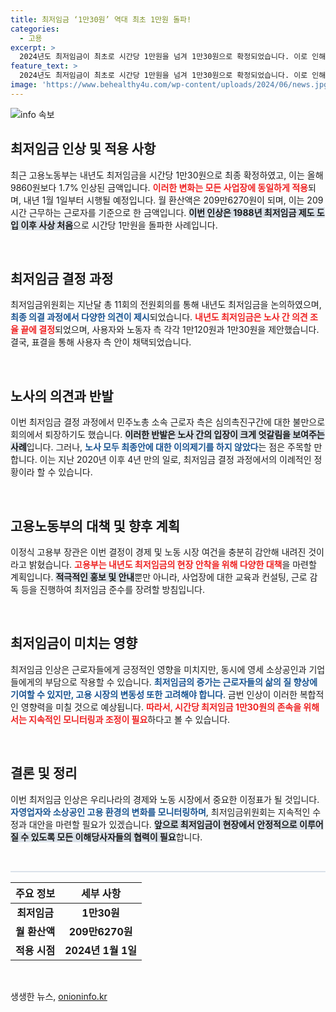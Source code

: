 ```yaml
---
title: 최저임금 ‘1만30원’ 역대 최초 1만원 돌파!
categories:
  - 고용
excerpt: >
  2024년도 최저임금이 최초로 시간당 1만원을 넘겨 1만30원으로 확정되었습니다. 이로 인해 월 환산액은 209만6270원. 내년부터 모든 사업장에 동일 적용되며, 저임금 근로자들에게 희망의 빛이 될지 주목됩니다!
feature_text: >
  2024년도 최저임금이 최초로 시간당 1만원을 넘겨 1만30원으로 확정되었습니다. 이로 인해 월 환산액은 209만6270원. 내년부터 모든 사업장에 동일 적용되며, 저임금 근로자들에게 희망의 빛이 될지 주목됩니다!
image: 'https://www.behealthy4u.com/wp-content/uploads/2024/06/news.jpg'
---
```


<p><img src="https://www.behealthy4u.com/wp-content/uploads/2024/06/news.jpg" alt="info 속보" /></p>

<h2 data-ke-size="size26">최저임금 인상 및 적용 사항</h2>

<p data-ke-size="size16">최근 고용노동부는 내년도 최저임금을 시간당 1만30원으로 최종 확정하였고, 이는 올해 9860원보다 1.7% 인상된 금액입니다. <b><span style="color: #ee2323;">이러한 변화는 모든 사업장에 동일하게 적용</span></b>되며, 내년 1월 1일부터 시행될 예정입니다. 월 환산액은 209만6270원이 되며, 이는 209시간 근무하는 근로자를 기준으로 한 금액입니다. <b><span style="background-color: #21538527;">이번 인상은 1988년 최저임금 제도 도입 이후 사상 처음</span></b>으로 시간당 1만원을 돌파한 사례입니다.</p>

<p data-ke-size="size16">&nbsp;</p>

<h2 data-ke-size="size26">최저임금 결정 과정</h2>

<p data-ke-size="size16">최저임금위원회는 지난달 총 11회의 전원회의를 통해 내년도 최저임금을 논의하였으며, <b><span style="color: #1a5490;">최종 의결 과정에서 다양한 의견이 제시</span></b>되었습니다. <b><span style="color: #ee2323;">내년도 최저임금은 노사 간 의견 조율 끝에 결정</span></b>되었으며, 사용자와 노동자 측 각각 1만120원과 1만30원을 제안했습니다. 결국, 표결을 통해 사용자 측 안이 채택되었습니다.</p>

<p data-ke-size="size16">&nbsp;</p>

<h2 data-ke-size="size26">노사의 의견과 반발</h2>

<p data-ke-size="size16">이번 최저임금 결정 과정에서 민주노총 소속 근로자 측은 심의촉진구간에 대한 불만으로 회의에서 퇴장하기도 했습니다. <b><span style="background-color: #21538527;">이러한 반발은 노사 간의 입장이 크게 엇갈림을 보여주는 사례</span></b>입니다. 그러나, <b><span style="color: #1a5490;">노사 모두 최종안에 대한 이의제기를 하지 않았다</span></b>는 점은 주목할 만합니다. 이는 지난 2020년 이후 4년 만의 일로, 최저임금 결정 과정에서의 이례적인 정황이라 할 수 있습니다.</p>

<p data-ke-size="size16">&nbsp;</p>

<h2 data-ke-size="size26">고용노동부의 대책 및 향후 계획</h2>

<p data-ke-size="size16">이정식 고용부 장관은 이번 결정이 경제 및 노동 시장 여건을 충분히 감안해 내려진 것이라고 밝혔습니다. <b><span style="color: #ee2323;">고용부는 내년도 최저임금의 현장 안착을 위해 다양한 대책</span></b>을 마련할 계획입니다. <b><span style="background-color: #21538527;">적극적인 홍보 및 안내</span></b>뿐만 아니라, 사업장에 대한 교육과 컨설팅, 근로 감독 등을 진행하여 최저임금 준수를 장려할 방침입니다.</p>

<p data-ke-size="size16">&nbsp;</p>

<h2 data-ke-size="size26">최저임금이 미치는 영향</h2>

<p data-ke-size="size16">최저임금 인상은 근로자들에게 긍정적인 영향을 미치지만, 동시에 영세 소상공인과 기업들에게의 부담으로 작용할 수 있습니다. <b><span style="color: #1a5490;">최저임금의 증가는 근로자들의 삶의 질 향상에 기여할 수 있지만, 고용 시장의 변동성 또한 고려해야 합니다</span></b>. 금번 인상이 이러한 복합적인 영향력을 미칠 것으로 예상됩니다. <b><span style="color: #ee2323;">따라서, 시간당 최저임금 1만30원의 존속을 위해서는 지속적인 모니터링과 조정이 필요</span></b>하다고 볼 수 있습니다.</p>

<p data-ke-size="size16">&nbsp;</p>

<h2 data-ke-size="size26">결론 및 정리</h2>

<p data-ke-size="size16">이번 최저임금 인상은 우리나라의 경제와 노동 시장에서 중요한 이정표가 될 것입니다. <b><span style="color: #1a5490;">자영업자와 소상공인 고용 환경의 변화를 모니터링하며</span></b>, 최저임금위원회는 지속적인 수정과 대안을 마련할 필요가 있겠습니다. <b><span style="background-color: #21538527;">앞으로 최저임금이 현장에서 안정적으로 이루어질 수 있도록 모든 이해당사자들의 협력이 필요</span></b>합니다.</p>

<p data-ke-size="size16">&nbsp;</p>

<hr style="height: 2px; background-color: #21538527; border: none;">

<table style="width: 100%;">
    <thead>
        <tr>
            <th style="text-align: center; height: 30px;"><b>주요 정보</b></th>
            <th style="text-align: center; height: 30px;"><b>세부 사항</b></th>
        </tr>
    </thead>
    <tbody>
        <tr>
            <td style="text-align: center; height: 17px;"><b>최저임금</b></td>
            <td style="text-align: center; height: 17px;"><b>1만30원</b></td>
        </tr>
        <tr>
            <td style="text-align: center; height: 17px;"><b>월 환산액</b></td>
            <td style="text-align: center; height: 17px;"><b>209만6270원</b></td>
        </tr>
        <tr>
            <td style="text-align: center; height: 17px;"><b>적용 시점</b></td>
            <td style="text-align: center; height: 17px;"><b>2024년 1월 1일</b></td>
        </tr>
    </tbody>
</table>

<p data-ke-size="size16">&nbsp;</p>
생생한 뉴스, <a href="https://onioninfo.kr" rel="dofollow">onioninfo.kr</a>


